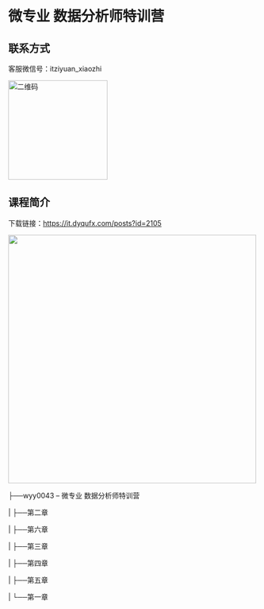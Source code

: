 # 微专业 数据分析师特训营

## 联系方式

客服微信号：itziyuan_xiaozhi

<img src="https://ziyuanyun.oss-cn-guangzhou.aliyuncs.com/common/20240614073449/666b82192834a.jpg" width="200" height="200" alt="二维码">

## 课程简介

下载链接：https://it.dyqufx.com/posts?id=2105

<img src="https://ziyuanyun.oss-cn-guangzhou.aliyuncs.com/yun/20240515183650/66449042275fb.jpg" width="500" alt="">

  ├──wyy0043 &#8211; 微专业 数据分析师特训营

 | ├──第二章

 | ├──第六章

 | ├──第三章

 | ├──第四章

 | ├──第五章

 | └──第一章

  